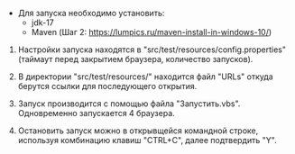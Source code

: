* Для запуска необходимо установить:
  - jdk-17
  - Maven (Шаг 2: https://lumpics.ru/maven-install-in-windows-10/)

1) Настройки запуска находятся в "src/test/resources/config.properties" (таймаут перед закрытием браузера, количество запусков).

2) В директории "src/test/resources/" находится файл "URLs" откуда берутся ссылки для последующего открытия.

3) Запуск производится с помощью файла "Запустить.vbs". Одновременно запускается 4 браузера.

4) Остановить запуск можно в открывщейся командной строке, используя комбинацию клавиш "CTRL+C", далее подтвердить "Y".